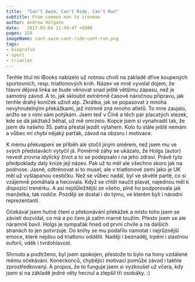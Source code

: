 ```yaml
---
title:  "Can’t Swim, Can’t Ride, Can’t Run"
subtitle: From common man to ironman
author: Andrew Holgate
date:   2017-03-04 11:49:47 +0800
pages: 224
imageName: cant-swim-cant-ride-cant-run.png
tags:
- biografie
- sport
- triatlon
---
```

Tenhle titul mi iBooks nabízelo už notnou chvíli na základě dříve koupených sportovních, resp. triatlonových knih. Název ve mně vyvolal dojem, že hlavní dějová linka se bude věnovat snad ještě většímu zápasu, než je samotný závod. A to, jak skloubit extrémně časově náročnou přípravu, jak tenhle drahý koníček uživit atp. Zkrátka, jak se popasovat z mnoha nevyhnutelnými překážkami, jež intimně zná mnoho atletů. To mne zaujalo, anžto se s nimi sám potýkám. Jsem teď v Číně a těch pár placatých stezek, kde se dá jakžtakž běhat, už mě omrzelo. Kopce jsem si vynahradil tak, že jsem do našeho 35. patra přestal jezdit výtahem. Kolo tu stále ještě nemám a vůbec mi chybí nějaký parťák, závod na obzoru i motivace.

K mému překvapení se příběh ale stočil jiným směrem, než jsem mu ve svých představách vytyčil já. Poměrně záhy se ukázalo, že Holgs (autor) nevedl zrovna idylický život a to se podepsalo i na jeho zdraví. Právě tyto předpoklady daly knize její název. Pak už to měl ale všechno skoro jak na podnose. Jasné, odtrénovat si to musel, ale v triatlonové zemi jako je UK měl už vyšlapanou cestičku. Než se vůbec nadál, byl ve skvělé partě, co si vzájemně pomáhala a hecovala. Když se chtěl naučit plavat, najednou měl k dispozici trenérku. A asi nejdůležitější ze všeho, plně ho podporovala jak manželka, tak rodiče. Později se dostal i do týmu, ve kterém byli i národní reprezentanti.

Očekával jsem hutné čtení o překonávání překážek a místo toho jsem se závistí dozvídal, co má a po čem já zatím marně toužím. Přesto jsem se ale náramně bavil. Holgs je sympaťák hned od první chvíle a na dalších stranách to jen potvrzuje. Do knihy se mu podařilo namotat i nejrůznější emoce, které nejdou od triatlonu oddělit. Naději i beznaděj, trpění i slastnou euforii,  vděk i tvrdohlavost.

Shrnuto a podtrženo, byl jsem spokojen, přestože to bylo na hony vzdálené mému očekávání. Koneckonců, chybějící motivaci pomůže závod i takhle zprostředkovaný. A propos, že to funguje jsem si vyzkoušel už včera, kdy jsem si na základě jedné věty hecnul a zlepšil tři osobáky. :)
